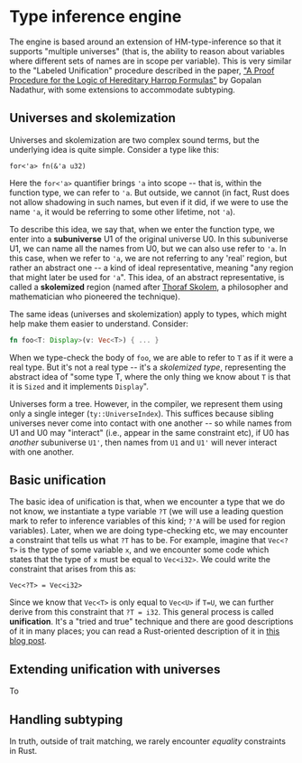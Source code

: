 # Type inference engine

The engine is based around an extension of HM-type-inference so that
it supports "multiple universes" (that is, the ability to reason about
variables where different sets of names are in scope per variable).
This is very similar to the "Labeled Unification" procedure described
in the paper,
["A Proof Procedure for the Logic of Hereditary Harrop Formulas"][pplhhhf]
by Gopalan Nadathur, with some extensions to accommodate subtyping.

[pplhhhf]: https://pdfs.semanticscholar.org/335f/16ac16b3de99679cb7adf435056000ef811b.pdf

## Universes and skolemization

Universes and skolemization are two complex sound terms, but the
underlying idea is quite simple. Consider a type like this:

    for<'a> fn(&'a u32)
    
Here the `for<'a>` quantifier brings `'a` into scope -- that is,
within the function type, we can refer to `'a`. But outside, we cannot
(in fact, Rust does not allow shadowing in such names, but even if it
did, if we were to use the name `'a`, it would be referring to some
other lifetime, not `'a`).

To describe this idea, we say that, when we enter the function type,
we enter into a **subuniverse** U1 of the original universe U0. In
this subuniverse U1, we can name all the names from U0, but we can
also use refer to `'a`. In this case, when we refer to `'a`, we are
not referring to any 'real' region, but rather an abstract one -- a
kind of ideal representative, meaning "any region that might later be
used for `'a`". This idea, of an abstract representative, is called a
**skolemized** region (named after [Thoraf Skolem], a philosopher and
mathematician who pioneered the technique).

[Thoraf Skolem]: https://en.wikipedia.org/wiki/Thoralf_Skolem

The same ideas (universes and skolemization) apply to types, which
might help make them easier to understand. Consider:

```rust
fn foo<T: Display>(v: Vec<T>) { ... }
```

When we type-check the body of `foo`, we are able to refer to `T` as
if it were a real type. But it's not a real type -- it's a *skolemized
type*, representing the abstract idea of "some type T, where the only
thing we know about `T` is that it is `Sized` and it implements
`Display`".

Universes form a tree. However, in the compiler, we represent them
using only a single integer (`ty::UniverseIndex`). This suffices
because sibling universes never come into contact with one another --
so while names from U1 and U0 may "interact" (i.e., appear in the same
constraint etc), if U0 has *another* subuniverse `U1'`, then names
from `U1` and `U1'` will never interact with one another.

## Basic unification

The basic idea of unification is that, when we encounter a type that
we do not know, we instantiate a type variable `?T` (we will use a
leading question mark to refer to inference variables of this kind;
`?'A` will be used for region variables). Later, when we are doing
type-checking etc, we may encounter a constraint that tells us what
`?T` has to be.  For example, imagine that `Vec<?T>` is the type of
some variable `x`, and we encounter some code which states that the
type of `x` must be equal to `Vec<i32>`. We could write the constraint
that arises from this as:

    Vec<?T> = Vec<i32>
    
Since we know that `Vec<T>` is only equal to `Vec<U>` if `T=U`, we can
further derive from this constraint that `?T = i32`. This general
process is called **unification**. It's a "tried and true" technique
and there are good descriptions of it in many places; you can read a
Rust-oriented description of it in [this blog post][unification1].

[unification1]: http://smallcultfollowing.com/babysteps/blog/2017/03/25/unification-in-chalk-part-1/

## Extending unification with universes

To 

## Handling subtyping

In truth, outside of trait matching, we rarely encounter *equality* constraints in Rust.
